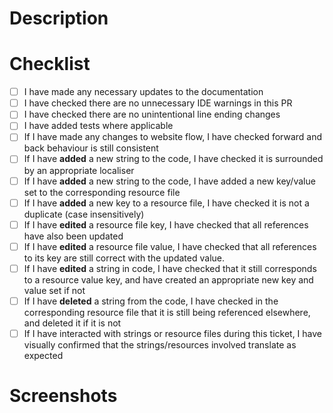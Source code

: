 ﻿
<!--
Add the ticket number below and uncomment
[Link to Jira ticket](https://beisdigital.atlassian.net/browse/PC-####)
-->

# Description

<!--
Add a brief description of the change(s) you have made
-->

# Checklist

- [ ] I have made any necessary updates to the documentation
- [ ] I have checked there are no unnecessary IDE warnings in this PR
- [ ] I have checked there are no unintentional line ending changes
- [ ] I have added tests where applicable
- [ ] If I have made any changes to website flow, I have checked forward and back behaviour is still consistent
- [ ] If I have <b>added</b> a new string to the code, I have checked it is surrounded by an appropriate localiser
- [ ] If I have <b>added</b> a new string to the code, I have added a new key/value set to the corresponding resource file
- [ ] If I have <b>added</b> a new key to a resource file, I have checked it is not a duplicate (case insensitively)
- [ ] If I have <b>edited</b> a resource file key, I have checked that all references have also been updated
- [ ] If I have <b>edited</b> a resource file value, I have checked that all references to its key are still correct with the updated value.
- [ ] If I have <b>edited</b> a string in code, I have checked that it still corresponds to a resource value key, and have created an appropriate new key and value set if not
- [ ] If I have <b>deleted</b> a string from the code, I have checked in the corresponding resource file that it is still being referenced elsewhere, and deleted it if it is not
- [ ] If I have interacted with strings or resource files during this ticket, I have visually confirmed that the strings/resources involved translate as expected
 
# Screenshots

<!--
Add any screenshots of your changes, if applicable
-->